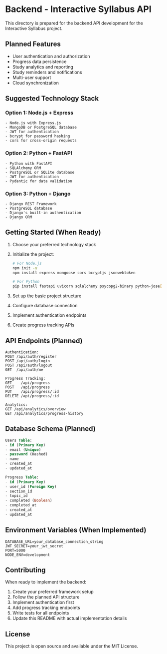 # Backend - Interactive Syllabus API

This directory is prepared for the backend API development for the Interactive Syllabus project.

## Planned Features

- User authentication and authorization
- Progress data persistence
- Study analytics and reporting
- Study reminders and notifications
- Multi-user support
- Cloud synchronization

## Suggested Technology Stack

### Option 1: Node.js + Express
```
- Node.js with Express.js
- MongoDB or PostgreSQL database
- JWT for authentication
- bcrypt for password hashing
- cors for cross-origin requests
```

### Option 2: Python + FastAPI
```
- Python with FastAPI
- SQLAlchemy ORM
- PostgreSQL or SQLite database
- JWT for authentication
- Pydantic for data validation
```

### Option 3: Python + Django
```
- Django REST Framework
- PostgreSQL database
- Django's built-in authentication
- Django ORM
```

## Getting Started (When Ready)

1. Choose your preferred technology stack
2. Initialize the project:
   ```bash
   # For Node.js
   npm init -y
   npm install express mongoose cors bcryptjs jsonwebtoken
   
   # For Python
   pip install fastapi uvicorn sqlalchemy psycopg2-binary python-jose[cryptography] passlib[bcrypt]
   ```

3. Set up the basic project structure
4. Configure database connection
5. Implement authentication endpoints
6. Create progress tracking APIs

## API Endpoints (Planned)

```
Authentication:
POST /api/auth/register
POST /api/auth/login
POST /api/auth/logout
GET  /api/auth/me

Progress Tracking:
GET    /api/progress
POST   /api/progress
PUT    /api/progress/:id
DELETE /api/progress/:id

Analytics:
GET /api/analytics/overview
GET /api/analytics/progress-history
```

## Database Schema (Planned)

```sql
Users Table:
- id (Primary Key)
- email (Unique)
- password (Hashed)
- name
- created_at
- updated_at

Progress Table:
- id (Primary Key)
- user_id (Foreign Key)
- section_id
- topic_id
- completed (Boolean)
- completed_at
- created_at
- updated_at
```

## Environment Variables (When Implemented)

```
DATABASE_URL=your_database_connection_string
JWT_SECRET=your_jwt_secret
PORT=5000
NODE_ENV=development
```

## Contributing

When ready to implement the backend:

1. Create your preferred framework setup
2. Follow the planned API structure
3. Implement authentication first
4. Add progress tracking endpoints
5. Write tests for all endpoints
6. Update this README with actual implementation details

## License

This project is open source and available under the MIT License.
